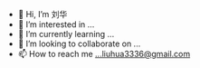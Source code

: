 - 👋 Hi, I’m 刘华
- 👀 I’m interested in ...
- 🌱 I’m currently learning ...
- 💞️ I’m looking to collaborate on ...
- 📫 How to reach me ...liuhua3336@gmail.com

<!---
刘华 is a ✨ special ✨ repository because its `README.md` (this file) appears on your GitHub profile.
You can click the Preview link to take a look at your changes.
--->
